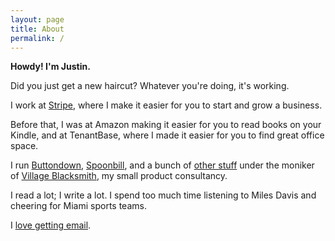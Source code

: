 ```yaml
---
layout: page
title: About
permalink: /
---
```


<style>.post-header { display: none; } .post-content { font-size: 36px;} p { margin-bottom: 1em; }</style>

**Howdy!  I'm Justin.**

Did you just get a new haircut? Whatever you're doing, it's working.

<p>I work at <a href="http://stripe.com">Stripe</a>, where I make it easier for you to start and grow a business.</p>

<p>Before that, I was at Amazon making it easier for you to read books on your Kindle, and at TenantBase, where I made it easier for you to find great office space.</p>

<p>I run <a href="https://buttondown.email">Buttondown</a>, <a href="https://spoonbill.io">Spoonbill</a>, and a bunch of <a href="/pages/projects/">other stuff</a> under the moniker of <a href="http://villageblacksmith.consulting">Village Blacksmith</a>, my small product consultancy.</p>

<p>I read a lot; I write a lot.  I spend too much time listening to Miles Davis and cheering for Miami sports teams.</p>

<p>I <a href="mailto:me@jmduke.com">love getting email</a>.</p>
